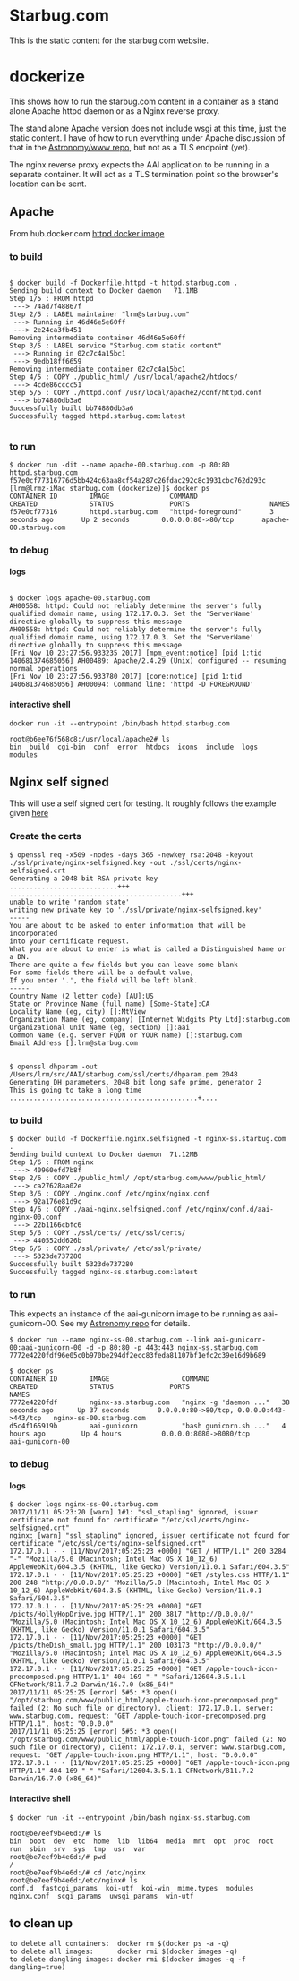 # Starbug.com

This is the static content for the starbug.com website.

# dockerize

This shows how to run the starbug.com content in a container as a
stand alone Apache httpd daemon or as a Nginx reverse proxy.

The stand alone Apache version does not include wsgi at this time,
just the static content.  I have of how to run everything under Apache
discussion of that in the [Astronomy/www
repo](https://github.com/lrmcfarland/Astronomy/tree/master/www), but
not as a TLS endpoint (yet).

The nginx reverse proxy expects the AAI application to be running
in a separate container. It will act as a TLS termination point
so the browser's location can be sent.


## Apache

From hub.docker.com [httpd docker image](https://hub.docker.com/_/httpd/)

### to build

```

$ docker build -f Dockerfile.httpd -t httpd.starbug.com .
Sending build context to Docker daemon   71.1MB
Step 1/5 : FROM httpd
 ---> 74ad7f48867f
Step 2/5 : LABEL maintainer "lrm@starbug.com"
 ---> Running in 46d46e5e60ff
 ---> 2e24ca3fb451
Removing intermediate container 46d46e5e60ff
Step 3/5 : LABEL service "Starbug.com static content"
 ---> Running in 02c7c4a15bc1
 ---> 9edb18ff6659
Removing intermediate container 02c7c4a15bc1
Step 4/5 : COPY ./public_html/ /usr/local/apache2/htdocs/
 ---> 4cde86cccc51
Step 5/5 : COPY ./httpd.conf /usr/local/apache2/conf/httpd.conf
 ---> bb74880db3a6
Successfully built bb74880db3a6
Successfully tagged httpd.starbug.com:latest


```

### to run


```
$ docker run -dit --name apache-00.starbug.com -p 80:80 httpd.starbug.com
f57e0cf77316776d5bb424c63aa8cf54a287c26fdac292c8c1931cbc762d293c
[lrm@lrmz-iMac starbug.com (dockerize)]$ docker ps
CONTAINER ID        IMAGE               COMMAND                  CREATED             STATUS              PORTS                    NAMES
f57e0cf77316        httpd.starbug.com   "httpd-foreground"       3 seconds ago       Up 2 seconds        0.0.0.0:80->80/tcp       apache-00.starbug.com

```

### to debug

#### logs

```

$ docker logs apache-00.starbug.com
AH00558: httpd: Could not reliably determine the server's fully qualified domain name, using 172.17.0.3. Set the 'ServerName' directive globally to suppress this message
AH00558: httpd: Could not reliably determine the server's fully qualified domain name, using 172.17.0.3. Set the 'ServerName' directive globally to suppress this message
[Fri Nov 10 23:27:56.933235 2017] [mpm_event:notice] [pid 1:tid 140681374685056] AH00489: Apache/2.4.29 (Unix) configured -- resuming normal operations
[Fri Nov 10 23:27:56.933780 2017] [core:notice] [pid 1:tid 140681374685056] AH00094: Command line: 'httpd -D FOREGROUND'

```


#### interactive shell

```
docker run -it --entrypoint /bin/bash httpd.starbug.com

root@b6ee76f568c8:/usr/local/apache2# ls
bin  build  cgi-bin  conf  error  htdocs  icons  include  logs	modules

```


## Nginx self signed

This will use a self signed cert for testing. It roughly follows the
example given
[here](https://www.digitalocean.com/community/tutorials/how-to-create-a-self-signed-ssl-certificate-for-nginx-in-ubuntu-16-04)

### Create the certs

```
$ openssl req -x509 -nodes -days 365 -newkey rsa:2048 -keyout ./ssl/private/nginx-selfsigned.key -out ./ssl/certs/nginx-selfsigned.crt
Generating a 2048 bit RSA private key
...........................+++
...........................................+++
unable to write 'random state'
writing new private key to './ssl/private/nginx-selfsigned.key'
-----
You are about to be asked to enter information that will be incorporated
into your certificate request.
What you are about to enter is what is called a Distinguished Name or a DN.
There are quite a few fields but you can leave some blank
For some fields there will be a default value,
If you enter '.', the field will be left blank.
-----
Country Name (2 letter code) [AU]:US
State or Province Name (full name) [Some-State]:CA
Locality Name (eg, city) []:MtView
Organization Name (eg, company) [Internet Widgits Pty Ltd]:starbug.com
Organizational Unit Name (eg, section) []:aai
Common Name (e.g. server FQDN or YOUR name) []:starbug.com
Email Address []:lrm@starbug.com


$ openssl dhparam -out /Users/lrm/src/AAI/starbug.com/ssl/certs/dhparam.pem 2048
Generating DH parameters, 2048 bit long safe prime, generator 2
This is going to take a long time
...............................................+....

```



### to build

```
$ docker build -f Dockerfile.nginx.selfsigned -t nginx-ss.starbug.com .
Sending build context to Docker daemon  71.12MB
Step 1/6 : FROM nginx
 ---> 40960efd7b8f
Step 2/6 : COPY ./public_html/ /opt/starbug.com/www/public_html/
 ---> ca27628aa02e
Step 3/6 : COPY ./nginx.conf /etc/nginx/nginx.conf
 ---> 92a176e81d9c
Step 4/6 : COPY ./aai-nginx.selfsigned.conf /etc/nginx/conf.d/aai-nginx-00.conf
 ---> 22b1166cbfc6
Step 5/6 : COPY ./ssl/certs/ /etc/ssl/certs/
 ---> 440552dd626b
Step 6/6 : COPY ./ssl/private/ /etc/ssl/private/
 ---> 5323de737280
Successfully built 5323de737280
Successfully tagged nginx-ss.starbug.com:latest
```

### to run

This expects an instance of the aai-gunicorn image to be running as aai-gunicorn-00. See my [Astronomy repo](https://github.com/lrmcfarland/Astronomy) for details.

```
$ docker run --name nginx-ss-00.starbug.com --link aai-gunicorn-00:aai-gunicorn-00 -d -p 80:80 -p 443:443 nginx-ss.starbug.com
7772e4220fdf96e05c0b970be294df2ecc83feda81107bf1efc2c39e16d9b689

$ docker ps
CONTAINER ID        IMAGE                  COMMAND                  CREATED             STATUS              PORTS                                      NAMES
7772e4220fdf        nginx-ss.starbug.com   "nginx -g 'daemon ..."   38 seconds ago      Up 37 seconds       0.0.0.0:80->80/tcp, 0.0.0.0:443->443/tcp   nginx-ss-00.starbug.com
d5c4f165919b        aai-gunicorn           "bash gunicorn.sh ..."   4 hours ago         Up 4 hours          0.0.0.0:8080->8080/tcp                     aai-gunicorn-00
```

### to debug

#### logs

```
$ docker logs nginx-ss-00.starbug.com
2017/11/11 05:23:20 [warn] 1#1: "ssl_stapling" ignored, issuer certificate not found for certificate "/etc/ssl/certs/nginx-selfsigned.crt"
nginx: [warn] "ssl_stapling" ignored, issuer certificate not found for certificate "/etc/ssl/certs/nginx-selfsigned.crt"
172.17.0.1 - - [11/Nov/2017:05:25:23 +0000] "GET / HTTP/1.1" 200 3284 "-" "Mozilla/5.0 (Macintosh; Intel Mac OS X 10_12_6) AppleWebKit/604.3.5 (KHTML, like Gecko) Version/11.0.1 Safari/604.3.5"
172.17.0.1 - - [11/Nov/2017:05:25:23 +0000] "GET /styles.css HTTP/1.1" 200 248 "http://0.0.0.0/" "Mozilla/5.0 (Macintosh; Intel Mac OS X 10_12_6) AppleWebKit/604.3.5 (KHTML, like Gecko) Version/11.0.1 Safari/604.3.5"
172.17.0.1 - - [11/Nov/2017:05:25:23 +0000] "GET /picts/HollyHopDrive.jpg HTTP/1.1" 200 3817 "http://0.0.0.0/" "Mozilla/5.0 (Macintosh; Intel Mac OS X 10_12_6) AppleWebKit/604.3.5 (KHTML, like Gecko) Version/11.0.1 Safari/604.3.5"
172.17.0.1 - - [11/Nov/2017:05:25:23 +0000] "GET /picts/theDish_small.jpg HTTP/1.1" 200 103173 "http://0.0.0.0/" "Mozilla/5.0 (Macintosh; Intel Mac OS X 10_12_6) AppleWebKit/604.3.5 (KHTML, like Gecko) Version/11.0.1 Safari/604.3.5"
172.17.0.1 - - [11/Nov/2017:05:25:25 +0000] "GET /apple-touch-icon-precomposed.png HTTP/1.1" 404 169 "-" "Safari/12604.3.5.1.1 CFNetwork/811.7.2 Darwin/16.7.0 (x86_64)"
2017/11/11 05:25:25 [error] 5#5: *3 open() "/opt/starbug.com/www/public_html/apple-touch-icon-precomposed.png" failed (2: No such file or directory), client: 172.17.0.1, server: www.starbug.com, request: "GET /apple-touch-icon-precomposed.png HTTP/1.1", host: "0.0.0.0"
2017/11/11 05:25:25 [error] 5#5: *3 open() "/opt/starbug.com/www/public_html/apple-touch-icon.png" failed (2: No such file or directory), client: 172.17.0.1, server: www.starbug.com, request: "GET /apple-touch-icon.png HTTP/1.1", host: "0.0.0.0"
172.17.0.1 - - [11/Nov/2017:05:25:25 +0000] "GET /apple-touch-icon.png HTTP/1.1" 404 169 "-" "Safari/12604.3.5.1.1 CFNetwork/811.7.2 Darwin/16.7.0 (x86_64)"

```


#### interactive shell

```
$ docker run -it --entrypoint /bin/bash nginx-ss.starbug.com

root@be7eef9b4e6d:/# ls
bin  boot  dev	etc  home  lib	lib64  media  mnt  opt	proc  root  run  sbin  srv  sys  tmp  usr  var
root@be7eef9b4e6d:/# pwd
/
root@be7eef9b4e6d:/# cd /etc/nginx
root@be7eef9b4e6d:/etc/nginx# ls
conf.d	fastcgi_params	koi-utf  koi-win  mime.types  modules  nginx.conf  scgi_params	uwsgi_params  win-utf

```


## to clean up

```
to delete all containers:  docker rm $(docker ps -a -q)
to delete all images:      docker rmi $(docker images -q)
to delete dangling images: docker rmi $(docker images -q -f dangling=true)
```
